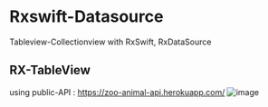 # Rxswift-Datasource
Tableview-Collectionview with RxSwift, RxDataSource

## RX-TableView

using public-API : https://zoo-animal-api.herokuapp.com/ 
![image](https://user-images.githubusercontent.com/50979257/156491527-1f9fd737-7f3d-4977-96ac-130cde4bce22.png)
